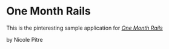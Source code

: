 # One Month Rails

This is the pinteresting sample application for 
[*One Month Rails*](http://onemonthrails.com)

by Nicole Pitre
